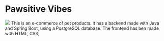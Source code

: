 # Pawsitive Vibes
![](https://raw.githubusercontent.com/AdonisB1219/PawsitiveVibesDeploy/src/main/resources/static/src/img/logo.png)
This is an e-commerce of pet products. It has a backend made with Java and Spring Boot, using a PostgreSQL database. The frontend has ben made with HTML, CSS, 

